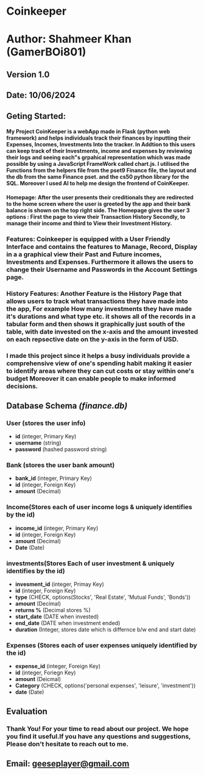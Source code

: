 # **Coinkeeper**
# **Author:** __Shahmeer Khan (GamerBOi801)__
## Version 1.0
## Date: 10/06/2024

## Geting Started:
####  My Project **CoinKeeper** is a webApp made in Flask (python web framework) and helps individuals track their finances  by inputting their Expenses, Incomes, Investments Into the tracker. In Addtion to this users can keep track of their Investments, income and expenses by reviewing their logs and seeing each"s grpahical representation which was made possible by using a JavaScript FrameWork called chart.js. I utilised the Functions from the helpers file from the pset9 Finance file, the layout and the db from the same Finance pset. and the cs50 python library for the SQL. Moreover I used AI to help me design the frontend of CoinKeeper. 

#### **Homepage:** After the user presents their creditionals they are redirected to the home screen where the user is greeted by the app and their bank balance is shown on the top right side. The Homepage gives the user 3 options : First the page to view their Transaction History Secondly, to manage their income and third to View their Investment History.

### **Features:** Coinkeeper is equipped with a User Friendly  Interface and contains the features to Manage, Record, Display in a a graphical view their Past and Future incomes, Investments and Expenses. Furthermore it  allows the users to change their Username and Passwords in the Account Settings page.

### **History Features:** Another Feature is the History Page that allows users to track what transactions they have made into the app, For example How many investments they have made it's durations and what type etc. it shows all of the records in a tabular form and then shows it graphically just south of the table, with date invested on the x-axis and the amount invested on each repsective date on the y-axis in the form of USD. 

### I made this project since it helps a busy individuals provide a comprehensive view of one's spending habit making it easier to identify areas where they can cut costs or stay within one's budget Moreover it can enable people to make informed decisions.

## Database Schema _(finance.db)_ 
### User (stores the user info)
* **id** (integer, Primary Key)
*  **username** (string)
* **password** (hashed password string)

### Bank (stores the user bank amount)
* **bank_id** (integer, Primary Key)
* **id** (integer, Foreign Key)
* **amount** (Decimal)

### Income(Stores each of user income logs & uniquely identifies by the id)
* **income_id** (integer, Primary Key)
* **id** (integer, Foreign Key)
* **amount** (Decimal)
* **Date** (Date)

### investments(Stores Each of user investment & uniquely identifies by the id)
* **invesment_id** (integer, Primay Key)
* **id** (integer, Foreign Key)
* **type** (CHECK, options(Stocks', 'Real Estate', 'Mutual Funds', 'Bonds'))
* **amount** (Decimal)
* **returns %** (Decimal stores %)
* **start_date** (DATE when invested)
* **end_date** (DATE when investment ended)
* **duration** (Integer, stores date which is differnce b/w end and start date)

### Expenses (Stores each of user expenses uniquely identified by the id)
* **expense_id** (integer, Foreign Key)
* **id** (integer, Foriegn Key)
* **amount** (Deicmal)
* **Category** (CHECK, options('personal expenses', 'leisure', 'investment'))
* **date** (Date)

## Evaluation
### Thank You! For your time to read about our project. We hope you find it useful.If you have any questions and suggestions, Please don't hesitate to reach out to me.

## Email: **geeseplayer@gmail.com**
